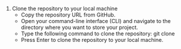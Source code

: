 1. Clone the repository to your local machine
    - Copy the repository URL from GitHub.
    - Open your command-line interface (CLI) and navigate to the directory where you want to store your project.
    - Type the following command to clone the repository: git clone <repository URL>
    - Press Enter to clone the repository to your local machine.